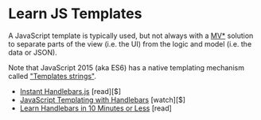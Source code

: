 # Learn JS Templates

A JavaScript template is typically used, but not always with a [MV*](http://todomvc.com/) solution to separate parts of the view (i.e. the UI) from the logic and model (i.e. the data or JSON). 

Note that JavaScript 2015 (aka ES6) has a native templating mechanism called ["Templates strings"](https://developer.mozilla.org/en-US/docs/Web/JavaScript/Reference/template_strings).

* [Instant Handlebars.js](http://www.amazon.com/Instant-Handlebars-js-Gabriel-Manricks/dp/1783282657/ref=sr_1_1) [read][$]
* [JavaScript Templating with Handlebars](http://www.pluralsight.com/courses/handlebars-javascript-templating) [watch][$]
* [Learn Handlebars in 10 Minutes or Less](http://tutorialzine.com/2015/01/learn-handlebars-in-10-minutes/) [read]
